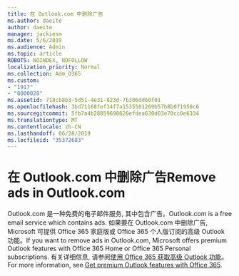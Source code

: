 ```yaml
---
title: 在 Outlook.com 中删除广告
ms.author: daeite
author: daeite
manager: jackiesm
ms.date: 5/6/2019
ms.audience: Admin
ms.topic: article
ROBOTS: NOINDEX, NOFOLLOW
localization_priority: Normal
ms.collection: Adm_O365
ms.custom:
- "1917"
- "8000028"
ms.assetid: 718cb8b3-5d51-4e31-823d-7b306dd60f01
ms.openlocfilehash: 3bd71168fef34f7a1535501269b57b8b071950c6
ms.sourcegitcommit: 5fb7a4b28859690020efdea630d03e70cc0e6334
ms.translationtype: MT
ms.contentlocale: zh-CN
ms.lasthandoff: 06/28/2019
ms.locfileid: "35372683"
---
```

# <a name="remove-ads-in-outlookcom"></a><span data-ttu-id="fae6b-102">在 Outlook.com 中删除广告</span><span class="sxs-lookup"><span data-stu-id="fae6b-102">Remove ads in Outlook.com</span></span>

<span data-ttu-id="fae6b-103">Outlook.com 是一种免费的电子邮件服务, 其中包含广告。</span><span class="sxs-lookup"><span data-stu-id="fae6b-103">Outlook.com is a free email service which contains ads.</span></span> <span data-ttu-id="fae6b-104">如果要在 Outlook.com 中删除广告, Microsoft 可提供 Office 365 家庭版或 Office 365 个人版订阅的高级 Outlook 功能。</span><span class="sxs-lookup"><span data-stu-id="fae6b-104">If you want to remove ads in Outlook.com, Microsoft offers premium Outlook features with Office 365 Home or Office 365 Personal subscriptions.</span></span> <span data-ttu-id="fae6b-105">有关详细信息, 请参阅[使用 Office 365 获取高级 Outlook 功能](https://go.microsoft.com/fwlink/?linkid=872181)。</span><span class="sxs-lookup"><span data-stu-id="fae6b-105">For more information, see [Get premium Outlook features with Office 365](https://go.microsoft.com/fwlink/?linkid=872181).</span></span>